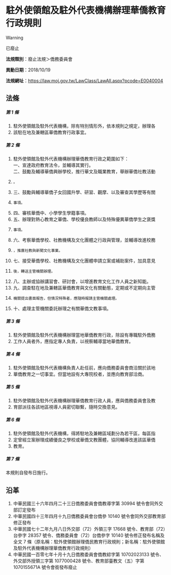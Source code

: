 # 駐外使領館及駐外代表機構辦理華僑教育行政規則


> [!WARNING]
> 已廢止


**法規類別**：廢止法規＞僑務委員會

**異動日期**：2018/10/19  

**法規網址**：https://law.moj.gov.tw/LawClass/LawAll.aspx?pcode=E0040004



## 法條
##### 第 1 條
1. 駐外使領館及駐外代表機構，除有特別情形外，依本規則之規定，辦理各
1. 該駐在地及兼轄區華僑教育行政事宜。

##### 第 2 條
1. 駐外使領館及駐外代表機構辦理華僑教育行政之範圍如下：  
一、宣達政府教育法令，並輔導其實行。  
二、鼓勵及輔導華僑興辦學校，推行華文及職業教育，舉辦華僑社教活動
1.     。
1. 三、鼓勵與輔導華僑子女回國升學、研習、觀摩、以及審查其學歷等有關
1.     事項。
1. 四、審核華僑中、小學學生學籍事項。
1. 五、辦理對熱心教育之華僑、學校優良教師以及特殊優異華僑學生之褒獎
1.     事項。
1. 六、考察華僑學校、社教機構及文化團體之行政與管理，並輔導改進校務
1.     ，推廣社教與新聞文化事業。
1. 七、接受華僑學校、社教機構及文化團體申請立案或補助案件，加具意見
1.     後，轉送主管機關辦理。
1. 八、主辦或協辦講習會、研討會，以增進教育文化工作人員之新知能。
1. 九、調查駐在地及兼轄區華僑教育與文化有關動態，定期或不定期向主管
1.     機關提出書面報告，但情況特殊者，應隨時報請主管機關處理。
1. 十、處理主管機關委託辦理之有關華僑文教事項。

##### 第 3 條
1. 駐外使領館及駐外代表機構辦理當地華僑教育行政，除設有專職駐外僑務
1. 工作人員者外，應指定專人負責，以視察輔導當地華僑教育。

##### 第 4 條
1. 駐外使領館及駐外代表機構負責人赴任前，應向僑務委員會商洽關於該地
1. 華僑教育之一切事宜。但當地設有大專院校者，並應向教育部洽商。

##### 第 5 條
1. 駐外使領館及駐外代表機構辦理華僑教育行政人員，應與僑務委員會及教
1. 育部派往各該地區視導人員密切聯繫，隨時交換意見。

##### 第 6 條
1. 駐外使領館及駐外代表機構，得將駐地及兼轄區域劃分為若干區，每區指
1. 定曾經立案辦理成績優良之學校或華僑文教團體，協同輔導改進該區華僑
1. 教育。

##### 第 7 條
本規則自發布日施行。

## 沿革
1. 中華民國三十六年四月二十三日僑務委員會僑教導字第 30994  號令會同外交部訂定發布
1. 中華民國四十三年四月十九日僑務委員會台僑參 10140  號令會同外交部教育部修正發布
1. 中華民國七十二年九月八日外交部（72）外領三字 17668  號令、教育部（72）台參字 28357  號令、僑務委員會（72）台僑參字 10140  號令修正發布名稱及全文 7  條（原名稱：駐外使領館辦理僑民教育行政規則；新名稱：駐外使領館及駐外代表機構辦理華僑教育行政規則）
1. 中華民國一百零七年十月十九日僑務委員會僑教綜字第 10702023133  號令、外交部外授領三字第 1077000428 號令、教育部臺教文（五）字第 1070155671A  號令會銜發布廢止
